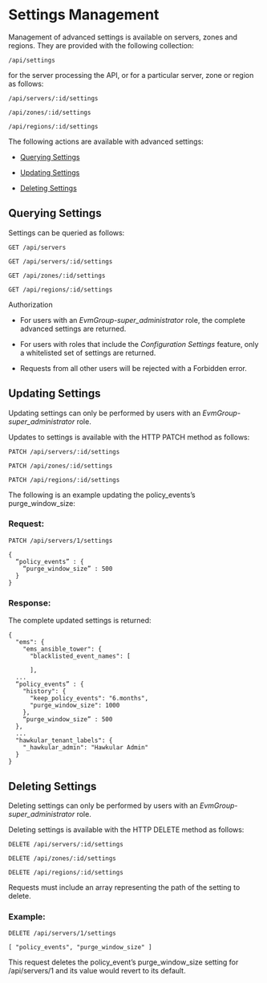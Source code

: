 # Settings Management

Management of advanced settings is available on servers, zones and
regions. They are provided with the following collection:

``` data
/api/settings
```

for the server processing the API, or for a particular server, zone or
region as follows:

``` data
/api/servers/:id/settings
```

``` data
/api/zones/:id/settings
```

``` data
/api/regions/:id/settings
```

The following actions are available with advanced settings:

  - [Querying Settings](#querying-settings)

  - [Updating Settings](#updating-settings)

  - [Deleting Settings](#deleting-settings)

## Querying Settings

Settings can be queried as follows:

``` data
GET /api/servers
```

``` data
GET /api/servers/:id/settings
```

``` data
GET /api/zones/:id/settings
```

``` data
GET /api/regions/:id/settings
```

<div class="note">

<div class="title">

Authorization

</div>

  - For users with an *EvmGroup-super\_administrator* role, the complete
    advanced settings are returned.

  - For users with roles that include the *Configuration Settings*
    feature, only a whitelisted set of settings are returned.

  - Requests from all other users will be rejected with a Forbidden
    error.

</div>

## Updating Settings

Updating settings can only be performed by users with an
*EvmGroup-super\_administrator* role.

Updates to settings is available with the HTTP PATCH method as follows:

``` data
PATCH /api/servers/:id/settings
```

``` data
PATCH /api/zones/:id/settings
```

``` data
PATCH /api/regions/:id/settings
```

The following is an example updating the policy\_events’s
purge\_window\_size:

### Request:

``` data
PATCH /api/servers/1/settings
```

``` data
{
  “policy_events” : {
    “purge_window_size” : 500
  }
}
```

### Response:

The complete updated settings is returned:

``` data
{
  "ems": {
    "ems_ansible_tower": {
      "blacklisted_event_names": [

      ],
  ...
  “policy_events” : {
    "history": {
      "keep_policy_events": "6.months",
      "purge_window_size": 1000
    },
    “purge_window_size” : 500
  },
  ...
  "hawkular_tenant_labels": {
    "_hawkular_admin": "Hawkular Admin"
  }
}
```

## Deleting Settings

Deleting settings can only be performed by users with an
*EvmGroup-super\_administrator* role.

Deleting settings is available with the HTTP DELETE method as follows:

``` data
DELETE /api/servers/:id/settings
```

``` data
DELETE /api/zones/:id/settings
```

``` data
DELETE /api/regions/:id/settings
```

Requests must include an array representing the path of the setting to
delete.

### Example:

``` data
DELETE /api/servers/1/settings
```

``` data
[ "policy_events", "purge_window_size" ]
```

This request deletes the policy\_event’s purge\_window\_size setting for
/api/servers/1 and its value would revert to its default.
